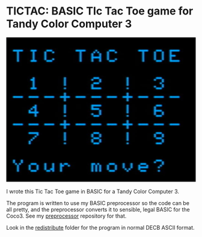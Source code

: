TICTAC: BASIC TIc Tac Toe game for Tandy Color Computer 3
==========

![](images/screenshot.jpg)

I wrote this Tic Tac Toe game in BASIC for a Tandy Color Computer 3.

The program is written to use my BASIC preprocessor so the code can be all pretty, and the preprocessor converts it to
sensible, legal BASIC for the Coco3.  See my [preprocessor](https://github.com/yggdrasilradio/preprocessor) repository for that.

Look in the [redistribute](https://github.com/yggdrasilradio/tictac/tree/master/redistribute) folder for the program in normal DECB ASCII format.


